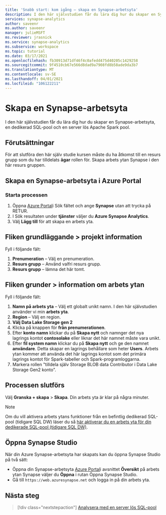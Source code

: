 ```yaml
---
title: 'Snabb start: kom igång – skapa en Synapse-arbetsyta'
description: I den här självstudien får du lära dig hur du skapar en Synapse-arbetsyta, en dedikerad SQL-pool och en server lös Apache Spark pool.
services: synapse-analytics
author: saveenr
ms.author: saveenr
manager: julieMSFT
ms.reviewer: jrasnick
ms.service: synapse-analytics
ms.subservice: workspace
ms.topic: tutorial
ms.date: 03/17/2021
ms.openlocfilehash: fb30913d71df46f4c0afedd475d40205c1429258
ms.sourcegitcommit: 9f4510cb67e566d8dad9a7908fd8b58ade9da3b7
ms.translationtype: MT
ms.contentlocale: sv-SE
ms.lasthandoff: 04/01/2021
ms.locfileid: "106122211"
---
```

# <a name="creating-a-synapse-workspace"></a>Skapa en Synapse-arbetsyta

I den här självstudien får du lära dig hur du skapar en Synapse-arbetsyta, en dedikerad SQL-pool och en server lös Apache Spark pool. 

## <a name="prerequisites"></a>Förutsättningar

För att slutföra den här själv studie kursen måste du ha åtkomst till en resurs grupp som du har tilldelats **ägar** rollen för. Skapa arbets ytan Synapse i den här resurs gruppen.

## <a name="create-a-synapse-workspace-in-the-azure-portal"></a>Skapa en Synapse-arbetsyta i Azure Portal

### <a name="start-the-process"></a>Starta processen
1. Öppna [Azure Portal](https://portal.azure.com)i Sök fältet och ange **Synapse** utan att trycka på RETUR.
1. I Sök resultaten under **tjänster** väljer du **Azure Synapse Analytics**.
1. Välj **Lägg till** för att skapa en arbets yta.

## <a name="basics-tab--project-details"></a>Fliken grundläggande > projekt information
Fyll i följande fält:

1. **Prenumeration** – Välj en prenumeration.
1. **Resurs grupp** – Använd valfri resurs grupp.
1. **Resurs grupp** – lämna det här tomt.


## <a name="basics-tab--workspace-details"></a>Fliken grunder > information om arbets ytan
Fyll i följande fält:

1. **Namn på arbets yta** – Välj ett globalt unikt namn. I den här självstudien använder vi min **arbets yta**.
1. **Region** – Välj en region.
1. **Välj Data Lake Storage gen 2**
1. Klicka på knappen för **från prenumerationen**.
1. Efter **konto namn** klickar du på **Skapa nytt** och namnger det nya lagrings kontot **contosolake** eller liknar det här namnet måste vara unikt.
1. Efter **fil system namn** klickar du på **Skapa nytt** och ge den namnet **användare**. Detta skapar en lagrings behållare som heter **Users**. Arbets ytan kommer att använda det här lagrings kontot som det primära lagrings kontot för Spark-tabeller och Spark-programloggarna.
1. Markera rollen "tilldela själv Storage BLOB data Contributor i Data Lake Storage Gen2 konto". 

## <a name="completing-the-process"></a>Processen slutförs
Välj **Granska + skapa** > **Skapa**. Din arbets yta är klar på några minuter.

> [!NOTE]
> Om du vill aktivera arbets ytans funktioner från en befintlig dedikerad SQL-pool (tidigare SQL DW) läser du så [här aktiverar du en arbets yta för din dedikerade SQL-pool (tidigare SQL DW)](./sql-data-warehouse/workspace-connected-create.md).


## <a name="open-synapse-studio"></a>Öppna Synapse Studio

När din Azure Synapse-arbetsyta har skapats kan du öppna Synapse Studio på två sätt:

* Öppna din Synapse-arbetsyta [Azure Portal](https://portal.azure.com)i avsnittet **Översikt** på arbets ytan Synapse väljer du **Öppna** i rutan Öppna Synapse Studio.
* Gå till `https://web.azuresynapse.net` och logga in på din arbets yta.

## <a name="next-steps"></a>Nästa steg

> [!div class="nextstepaction"]
> [Analysera med en server lös SQL-pool](get-started-analyze-sql-on-demand.md)
